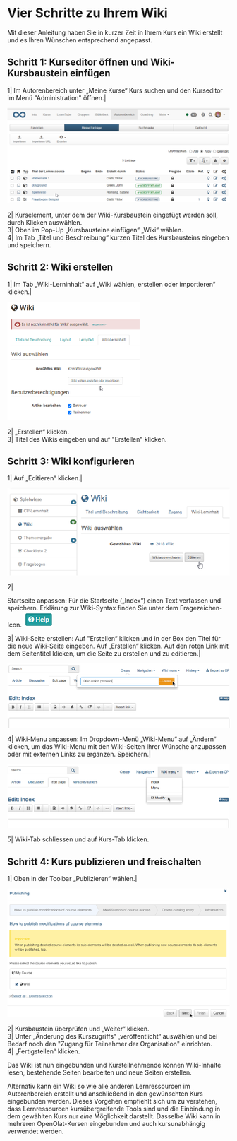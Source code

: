 # Vier Schritte zu Ihrem Wiki

Mit dieser Anleitung haben Sie in kurzer Zeit in Ihrem Kurs ein Wiki erstellt
und es Ihren Wünschen entsprechend angepasst.

Schritt 1: Kurseditor öffnen und Wiki-Kursbaustein einfügen  
---  
1| Im Autorenbereich unter „Meine Kurse“ Kurs suchen und den Kurseditor im
Menü "Administration" öffnen.|

![](assets/Kurs_waehlen.png)  
  
  
2| Kurselement, unter dem der Wiki-Kursbaustein eingefügt werden soll, durch
Klicken auswählen.  
3| Oben im Pop-Up „Kursbausteine einfügen“ „Wiki“ wählen.  
4| Im Tab „Titel und Beschreibung“ kurzen Titel des Kursbausteins eingeben und
speichern.  
  
Schritt 2: Wiki erstellen  
---  
1| Im Tab „Wiki-Lerninhalt“ auf „Wiki wählen, erstellen oder importieren“
klicken.|

  

![](assets/Wiki_erstellen1.png)  
  
  
2| „Erstellen“ klicken.  
3| Titel des Wikis eingeben und auf "Erstellen" klicken.  
  
Schritt 3: Wiki konfigurieren  
---  
1| Auf „Editieren“ klicken.|

![](assets/13_wiki_editieren.png)  
  
  
2|

Startseite anpassen: Für die Startseite („Index“) einen Text verfassen und
speichern. Erklärung zur Wiki-Syntax finden Sie unter dem Fragezeichen-Icon.
![](assets/help.png)  
  
3| Wiki-Seite erstellen: Auf "Erstellen“ klicken und in der Box den Titel für
die neue Wiki-Seite eingeben. Auf „Erstellen“ klicken. Auf den roten Link mit
dem Seitentitel klicken, um die Seite zu erstellen und zu editieren.|

![](assets/createwikipage.gif)  
  
4| Wiki-Menu anpassen: Im Dropdown-Menü „Wiki-Menu“ auf „Ändern“ klicken, um
das Wiki-Menu mit den Wiki-Seiten Ihrer Wünsche anzupassen oder mit externen
Links zu ergänzen. Speichern.|

![](assets/changemenu.gif)  
  
5| Wiki-Tab schliessen und auf Kurs-Tab klicken.  
  
Schritt 4: Kurs publizieren und freischalten  
---  
1| Oben in der Toolbar „Publizieren“ wählen.|

![](assets/publishwiki.gif)  
  
2| Kursbaustein überprüfen und „Weiter“ klicken.  
3| Unter „Änderung des Kurszugriffs“ „veröffentlicht“ auswählen und bei Bedarf
noch den "Zugang für Teilnehmer der Organisation" einrichten.  
4| „Fertigstellen“ klicken.  
  
Das Wiki ist nun eingebunden und Kursteilnehmende können Wiki-Inhalte lesen,
bestehende Seiten bearbeiten und neue Seiten erstellen.

  

Alternativ kann ein Wiki so wie alle anderen Lernressourcen im Autorenbereich
erstellt und anschließend in den gewünschten Kurs eingebunden werden. Dieses
Vorgehen empfiehlt sich um zu verstehen, dass Lernressourcen kursübergreifende
Tools sind und die Einbindung in dem gewählten Kurs nur _eine_ Möglichkeit
darstellt. Dasselbe Wiki kann in mehreren OpenOlat-Kursen eingebunden und auch
kursunabhängig verwendet werden.

